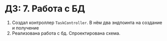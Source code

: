 # ДЗ: 7. Работа с БД
1. Создал контроллер `TaskController`. В нём два эндпоинта на создание и получение
2. Реализована работа с бд. Спроектирована схема.
